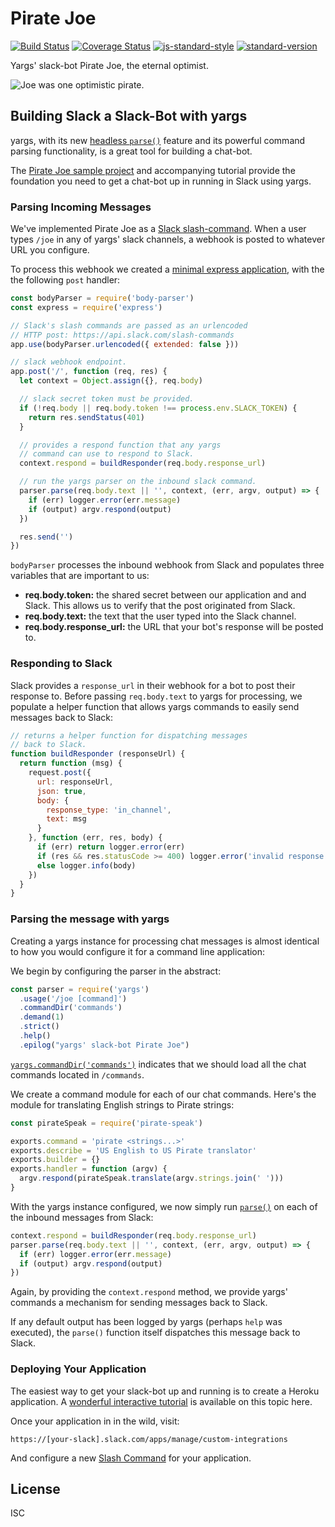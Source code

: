 # Pirate Joe

[![Build Status][travis-image]][travis-url]
[![Coverage Status][coveralls-image]][coveralls-url]
[![js-standard-style][standard-image]][standard-url]
[![standard-version][standard-version-image]][standard-version-url]

Yargs' slack-bot Pirate Joe, the eternal optimist.

![Joe was one optimistic pirate.](http://i.imgur.com/4WFGVJ9.png)

## Building Slack a Slack-Bot with yargs

yargs, with its new [headless `parse()`](https://github.com/yargs/yargs#parseargs-context-parsecallback) feature and its powerful command
parsing functionality, is a great tool for building a chat-bot.

The [Pirate Joe sample project](https://github.com/yargs/pirate-joe/blob/master/server.js) and accompanying tutorial provide the foundation you need to get a chat-bot up in running in Slack using yargs.

### Parsing Incoming Messages

We've implemented Pirate Joe as a [Slack slash-command](https://api.slack.com/slash-commands). When
a user types `/joe` in any of yargs' slack channels, a webhook is posted to whatever URL you configure.

To process this webhook we created a [minimal express application](https://expressjs.com/en/starter/hello-world.html), with the the following `post` handler:

```js
const bodyParser = require('body-parser')
const express = require('express')

// Slack's slash commands are passed as an urlencoded
// HTTP post: https://api.slack.com/slash-commands
app.use(bodyParser.urlencoded({ extended: false }))

// slack webhook endpoint.
app.post('/', function (req, res) {
  let context = Object.assign({}, req.body)

  // slack secret token must be provided.
  if (!req.body || req.body.token !== process.env.SLACK_TOKEN) {
    return res.sendStatus(401)
  }

  // provides a respond function that any yargs
  // command can use to respond to Slack.
  context.respond = buildResponder(req.body.response_url)

  // run the yargs parser on the inbound slack command.
  parser.parse(req.body.text || '', context, (err, argv, output) => {
    if (err) logger.error(err.message)
    if (output) argv.respond(output)
  })

  res.send('')
})
```

`bodyParser` processes the inbound webhook from Slack and populates three
variables that are important to us:

* **req.body.token:** the shared secret between our application and
  and Slack. This allows us to verify that the post originated from Slack.
* **req.body.text:** the text that the user typed into the Slack channel.
* **req.body.response_url:** the URL that your bot's response will be posted to.

### Responding to Slack

Slack provides a `response_url` in their webhook for a bot to post their response to.
Before passing `req.body.text` to yargs for processing, we populate a helper function that
allows yargs commands to easily send messages back to Slack:

```js
// returns a helper function for dispatching messages
// back to Slack.
function buildResponder (responseUrl) {
  return function (msg) {
    request.post({
      url: responseUrl,
      json: true,
      body: {
        response_type: 'in_channel',
        text: msg
      }
    }, function (err, res, body) {
      if (err) return logger.error(err)
      if (res && res.statusCode >= 400) logger.error('invalid response =', res.statusCode)
      else logger.info(body)
    })
  }
}
```

### Parsing the message with yargs

Creating a yargs instance for processing chat messages is almost identical to how you
would configure it for a command line application:

We begin by configuring the parser in the abstract:

```js
const parser = require('yargs')
  .usage('/joe [command]')
  .commandDir('commands')
  .demand(1)
  .strict()
  .help()
  .epilog("yargs' slack-bot Pirate Joe")
```

[`yargs.commandDir('commands')`](https://github.com/yargs/yargs#commanddirdirectory-opts) indicates that
we should load all the chat commands located in `/commands`.

We create a command module for each of our chat commands. Here's the module for translating English
strings to Pirate strings:

```js
const pirateSpeak = require('pirate-speak')

exports.command = 'pirate <strings...>'
exports.describe = 'US English to US Pirate translator'
exports.builder = {}
exports.handler = function (argv) {
  argv.respond(pirateSpeak.translate(argv.strings.join(' ')))
}
```

With the yargs instance configured, we now simply run  [`parse()`](https://github.com/yargs/yargs#parseargs-context-parsecallback) on each
of the inbound messages from Slack:

```js
context.respond = buildResponder(req.body.response_url)
parser.parse(req.body.text || '', context, (err, argv, output) => {
  if (err) logger.error(err.message)
  if (output) argv.respond(output)
})
```

Again, by providing the `context.respond` method, we provide yargs' commands a
mechanism for sending messages back to Slack.

If any default output has been logged by yargs (perhaps `help` was executed), the
`parse()` function itself dispatches this message back to Slack.

### Deploying Your Application

The easiest way to get your slack-bot up and running is to create a Heroku application.
A [wonderful interactive tutorial](https://devcenter.heroku.com/articles/getting-started-with-nodejs#introduction) is
available on this topic here.

Once your application in in the wild, visit:

`https://[your-slack].slack.com/apps/manage/custom-integrations`

And configure a new [Slash Command](https://api.slack.com/slash-commands) for your application.

## License

ISC

[travis-url]: https://travis-ci.org/yargs/pirate-joe
[travis-image]: https://img.shields.io/travis/yargs/pirate-joe/master.svg
[coveralls-url]: https://coveralls.io/github/yargs/pirate-joe
[coveralls-image]: https://img.shields.io/coveralls/yargs/pirate-joe.svg
[standard-image]: https://img.shields.io/badge/code%20style-standard-brightgreen.svg
[standard-url]: http://standardjs.com/
[standard-version-image]: https://img.shields.io/badge/release-standard%20version-brightgreen.svg
[standard-version-url]: https://github.com/conventional-changelog/standard-version
